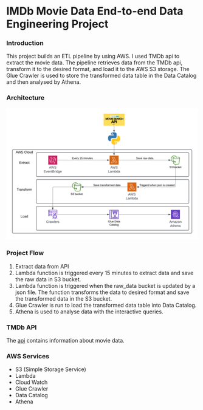 # IMDb Movie Data End-to-end Data Engineering Project
### Introduction
This project builds an ETL pipeline by using AWS. I used TMDb api to extract the movie data. The pipeline retrieves data from the TMDb api, transform it to the desired format, and load it to the AWS S3 storage. 
The Glue Crawler is used to store the transformed data table in the Data Catalog and then analysed by Athena.

### Architecture
![Architecture Diagram](https://github.com/SithuKyaw-AUT/imdb-movie-data-engineering-project/blob/main/tmdb-data-engineering-project.png)

### Project Flow
1. Extract data from API
2. Lambda function is triggered every 15 minutes to extract data and save the raw data in S3 bucket.
3. Lambda function is triggered when the raw_data bucket is updated by a json file. The function transforms the data to desired format and save the transformed data in the S3 bucket.
4. Glue Crawler is run to load the transformed data table into Data Catalog.
5. Athena is used to analyse data with the interactive queries. 

### TMDb API
The [api](https://developer.themoviedb.org/reference/intro/getting-started) contains information about movie data. 

### AWS Services 
+ S3 (Simple Storage Service)
+ Lambda 
+ Cloud Watch
+ Glue Crawler
+ Data Catalog
+ Athena



